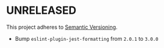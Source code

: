 # UNRELEASED

This project adheres to [Semantic Versioning](http://semver.org/).

- Bump `eslint-plugin-jest-formatting` from `2.0.1` to `3.0.0`
